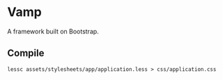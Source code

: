 # Vamp

A framework built on Bootstrap.

## Compile

`lessc assets/stylesheets/app/application.less > css/application.css`
